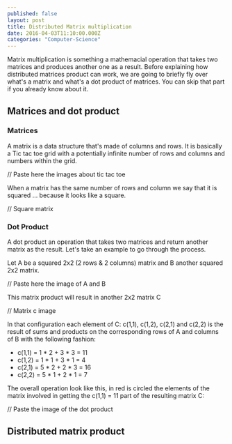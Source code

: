 ```yaml
---
published: false
layout: post
title: Distributed Matrix multiplication
date: 2016-04-03T11:10:00.000Z
categories: "Computer-Science"
---
```



Matrix multiplication is something a mathemacial operation that takes two matrices and produces another one as a result. Before explaining how distributed matrices product can work, we are going to briefly fly over what's a matrix and what's a dot product of matrices. You can skip that part if you already know about it.

## Matrices and dot product

### Matrices
A matrix is a data structure that's made of columns and rows. It is basically a Tic tac toe grid with a potentially infinite number of rows and columns and numbers within the grid. 

// Paste here the images about tic tac toe

When a matrix has the same number of rows and column we say that it is squared ... because it looks like a square.

// Square matrix

### Dot Product
A dot product an operation that takes two matrices and return another matrix as the result. Let's take an example to go through the process. 

Let A be a squared 2x2 (2 rows & 2 columns) matrix and B another squared 2x2 matrix.

// Paste here the image of A and B

This matrix product will result in another 2x2 matrix C

// Matrix c image

In that configuration each element of C: c(1,1), c(1,2), c(2,1) and c(2,2) is the result of sums and products on the corresponding rows of A and columns of B with the following fashion:

* c(1,1) = 1 * 2 + 3 * 3 = 11
* c(1,2) = 1 * 1 + 3 * 1 = 4
* c(2,1) = 5 * 2 + 2 * 3 = 16
* c(2,2) = 5 * 1 + 2 * 1 = 7

The overall operation look like this, in red is circled the elements of the matrix involved in getting the c(1,1) = 11 part of the resulting matrix C:

// Paste the image of the dot product

## Distributed matrix product

